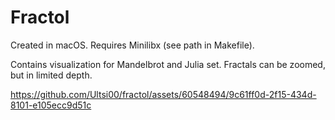 # Fractol  

Created in macOS. Requires Minilibx (see path in Makefile).

Contains visualization for Mandelbrot and Julia set. Fractals can be zoomed,  
but in limited depth.


https://github.com/Ultsi00/fractol/assets/60548494/9c61ff0d-2f15-434d-8101-e105ecc9d51c

